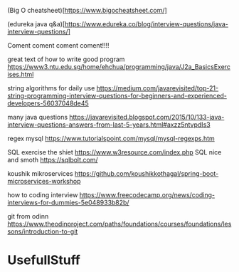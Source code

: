 (Big O cheatsheet)[https://www.bigocheatsheet.com/]

(edureka java q&a)[https://www.edureka.co/blog/interview-questions/java-interview-questions/]

Coment coment coment coment!!!!

great text of how to write good program https://www3.ntu.edu.sg/home/ehchua/programming/java/J2a_BasicsExercises.html

string algorithms for daily use https://medium.com/javarevisited/top-21-string-programming-interview-questions-for-beginners-and-experienced-developers-56037048de45

many java questions https://javarevisited.blogspot.com/2015/10/133-java-interview-questions-answers-from-last-5-years.html#axzz5ntvpdIs3

regex mysql https://www.tutorialspoint.com/mysql/mysql-regexps.htm

SQL exercise the shiet https://www.w3resource.com/index.php
SQL nice and smoth https://sqlbolt.com/

koushik mikroservices https://github.com/koushikkothagal/spring-boot-microservices-workshop

how to coding interview https://www.freecodecamp.org/news/coding-interviews-for-dummies-5e048933b82b/

git from odinn https://www.theodinproject.com/paths/foundations/courses/foundations/lessons/introduction-to-git

# UsefullStuff
